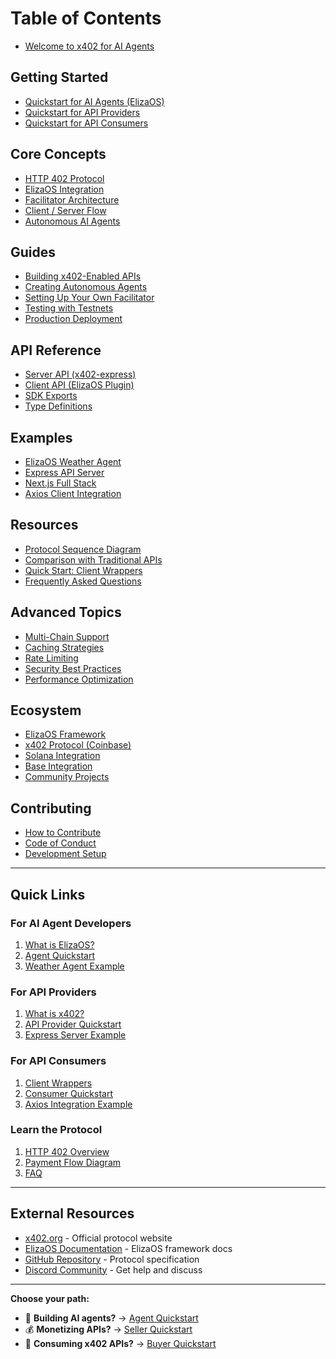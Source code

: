 # Table of Contents

* [Welcome to x402 for AI Agents](README.md)

## Getting Started

* [Quickstart for AI Agents (ElizaOS)](getting-started/quickstart-agents.md)
* [Quickstart for API Providers](getting-started/quickstart-sellers.md)
* [Quickstart for API Consumers](getting-started/quickstart-buyers.md)

## Core Concepts

* [HTTP 402 Protocol](core-concepts/http-402.md)
* [ElizaOS Integration](core-concepts/elizaos.md)
* [Facilitator Architecture](core-concepts/facilitator.md)
* [Client / Server Flow](core-concepts/client-server.md)
* [Autonomous AI Agents](core-concepts/ai-agents.md)

## Guides

* [Building x402-Enabled APIs](guides/api-setup.md)
* [Creating Autonomous Agents](guides/agent-setup.md)
* [Setting Up Your Own Facilitator](guides/facilitator-setup.md)
* [Testing with Testnets](guides/testing.md)
* [Production Deployment](guides/production.md)

## API Reference

* [Server API (x402-express)](api-reference/server-api.md)
* [Client API (ElizaOS Plugin)](api-reference/client-api.md)
* [SDK Exports](SDK-EXPORTS.md)
* [Type Definitions](api-reference/types.md)

## Examples

* [ElizaOS Weather Agent](examples/weather-agent.md)
* [Express API Server](examples/express-server.md)
* [Next.js Full Stack](examples/nextjs-fullstack.md)
* [Axios Client Integration](examples/axios-client.md)

## Resources

* [Protocol Sequence Diagram](protocol-sequence.md)
* [Comparison with Traditional APIs](COMPARISON.md)
* [Quick Start: Client Wrappers](QUICK-START-WRAPPERS.md)
* [Frequently Asked Questions](faq.md)

## Advanced Topics

* [Multi-Chain Support](advanced/multi-chain.md)
* [Caching Strategies](advanced/caching.md)
* [Rate Limiting](advanced/rate-limiting.md)
* [Security Best Practices](advanced/security.md)
* [Performance Optimization](advanced/performance.md)

## Ecosystem

* [ElizaOS Framework](ecosystem/elizaos.md)
* [x402 Protocol (Coinbase)](ecosystem/x402-protocol.md)
* [Solana Integration](ecosystem/solana.md)
* [Base Integration](ecosystem/base.md)
* [Community Projects](ecosystem/community.md)

## Contributing

* [How to Contribute](contributing/how-to-contribute.md)
* [Code of Conduct](contributing/code-of-conduct.md)
* [Development Setup](contributing/development.md)

---

## Quick Links

### For AI Agent Developers
1. [What is ElizaOS?](core-concepts/elizaos.md)
2. [Agent Quickstart](getting-started/quickstart-agents.md)
3. [Weather Agent Example](examples/weather-agent.md)

### For API Providers
1. [What is x402?](core-concepts/http-402.md)
2. [API Provider Quickstart](getting-started/quickstart-sellers.md)
3. [Express Server Example](examples/express-server.md)

### For API Consumers
1. [Client Wrappers](QUICK-START-WRAPPERS.md)
2. [Consumer Quickstart](getting-started/quickstart-buyers.md)
3. [Axios Integration Example](examples/axios-client.md)

### Learn the Protocol
1. [HTTP 402 Overview](core-concepts/http-402.md)
2. [Payment Flow Diagram](protocol-sequence.md)
3. [FAQ](faq.md)

---

## External Resources

* [x402.org](https://x402.org) - Official protocol website
* [ElizaOS Documentation](https://docs.elizaos.ai) - ElizaOS framework docs
* [GitHub Repository](https://github.com/coinbase/x402) - Protocol specification
* [Discord Community](https://discord.gg/x402) - Get help and discuss

---

**Choose your path:**
- 🤖 **Building AI agents?** → [Agent Quickstart](getting-started/quickstart-agents.md)
- 💰 **Monetizing APIs?** → [Seller Quickstart](getting-started/quickstart-sellers.md)
- 🔌 **Consuming x402 APIs?** → [Buyer Quickstart](getting-started/quickstart-buyers.md)